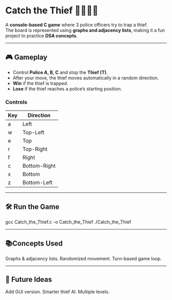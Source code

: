 # Catch the Thief 👮‍♂️🦹‍♂️  

A **console-based C game** where 3 police officers try to trap a thief.  
The board is represented using **graphs and adjacency lists**, making it a fun project to practice **DSA concepts**.  

---

## 🎮 Gameplay
- Control **Police A, B, C** and stop the **Thief (T)**.  
- After your move, the thief moves automatically in a random direction.  
- **Win** if the thief is trapped.  
- **Lose** if the thief reaches a police’s starting position.  

### Controls
| Key | Direction     |
|-----|--------------|
| a   | Left         |
| w   | Top-Left     |
| e   | Top          |
| r   | Top-Right    |
| f   | Right        |
| c   | Bottom-Right |
| x   | Bottom       |
| z   | Bottom-Left  |

---

## 🛠️ Run the Game

gcc Catch_the_Thief.c -o Catch_the_Thief
./Catch_the_Thief


---
## 📚Concepts Used

Graphs & adjacency lists.
Randomized movement.
Turn-based game loop.

---
## 🔮 Future Ideas

Add GUI version.
Smarter thief AI.
Multiple levels.
